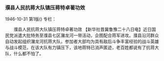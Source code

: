 ### 濮县人民抗蒋大队镇压蒋特卓著功效

1946-10-31
第1版()
专栏：

　　濮县人民抗蒋大队镇压蒋特卓著功效
    【新华社晋冀鲁豫二十八日电】近日国民党派遣大批特务至濮县七区潴龙河一带活动，企图配合蒋军进攻。濮县沿河群众自动发起组织潴龙河抗蒋大队，参加者大部均为具有敌后斗争丰富经验的战斗英雄与战斗模范，在该大队有力镇压下，该地蒋特已消声匿迹，老百姓都说有了抗蒋大队，什么都不怕了。
